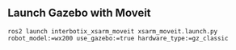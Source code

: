 ## Launch Gazebo with Moveit
```
ros2 launch interbotix_xsarm_moveit xsarm_moveit.launch.py robot_model:=wx200 use_gazebo:=true hardware_type:=gz_classic
```
